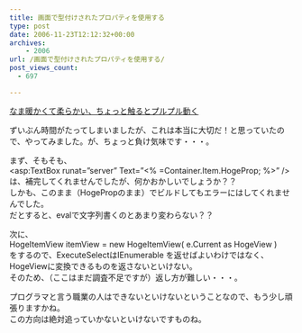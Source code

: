 ```yaml
---
title: 画面で型付けされたプロパティを使用する
type: post
date: 2006-11-23T12:12:32+00:00
archives:
    - 2006
url: /画面で型付けされたプロパティを使用する/
post_views_count:
  - 697

---
```

[なま暖かくて柔らかい、ちょっと触るとプルプル動く][1] 

ずいぶん時間がたってしまいましたが、これは本当に大切だ！と思っていたので、やってみました。が、ちょっと負け気味です・・・。 

まず、そもそも、  
<asp:TextBox runat=&#8221;server&#8221; Text=&#8221;<% =Container.Item.HogeProp; %>&#8221; />  
は、補完してくれませんでしたが、何かおかしいでしょうか？？  
しかも、このまま（HogePropのまま）でビルドしてもエラーにはしてくれませんでした。  
だとすると、evalで文字列書くのとあまり変わらない？？ 

次に、  
HogeItemView itemView = new HogeItemView( e.Current as HogeView )  
をするので、ExecuteSelectはIEnumerable を返せばよいわけではなく、HogeViewに変換できるものを返さないといけない。  
そのため、（ここはまだ調査不足ですが）返し方が難しい・・・。 

プログラマと言う職業の人はできないといけないということなので、もう少し頑張りますかね。  
この方向は絶対追っていかないといけないですものね。

 [1]: http://ailight.jp/blog/kazuk/archive/2006/11/05/13271.aspx
